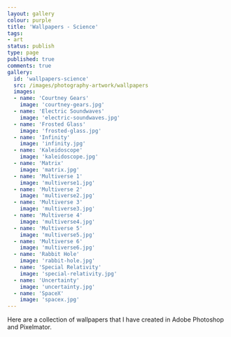 ```yaml
---
layout: gallery
colour: purple
title: 'Wallpapers - Science'
tags:
- art
status: publish
type: page
published: true
comments: true
gallery:
  id: 'wallpapers-science'
  src: /images/photography-artwork/wallpapers
  images:
  - name: 'Courtney Gears'
    image: 'courtney-gears.jpg'
  - name: 'Electric Soundwaves'
    image: 'electric-soundwaves.jpg'
  - name: 'Frosted Glass'
    image: 'frosted-glass.jpg'
  - name: 'Infinity'
    image: 'infinity.jpg'
  - name: 'Kaleidoscope'
    image: 'kaleidoscope.jpg'
  - name: 'Matrix'
    image: 'matrix.jpg'
  - name: 'Multiverse 1'
    image: 'multiverse1.jpg'
  - name: 'Multiverse 2'
    image: 'multiverse2.jpg'
  - name: 'Multiverse 3'
    image: 'multiverse3.jpg'
  - name: 'Multiverse 4'
    image: 'multiverse4.jpg'
  - name: 'Multiverse 5'
    image: 'multiverse5.jpg'
  - name: 'Multiverse 6'
    image: 'multiverse6.jpg'
  - name: 'Rabbit Hole'
    image: 'rabbit-hole.jpg'
  - name: 'Special Relativity'
    image: 'special-relativity.jpg'
  - name: 'Uncertainty'
    image: 'uncertainty.jpg'
  - name: 'SpaceX'
    image: 'spacex.jpg'
---
```

Here are a collection of wallpapers that I have created in Adobe Photoshop and Pixelmator.
